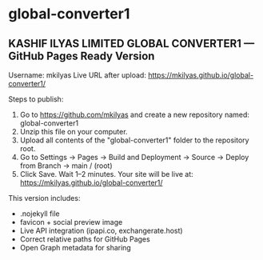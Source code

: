 # global-converter1
KASHIF ILYAS LIMITED
GLOBAL CONVERTER1 — GitHub Pages Ready Version
------------------------------------------------
Username: mkilyas
Live URL after upload: https://mkilyas.github.io/global-converter1/

Steps to publish:
1. Go to https://github.com/mkilyas and create a new repository named: global-converter1
2. Unzip this file on your computer.
3. Upload all contents of the "global-converter1" folder to the repository root.
4. Go to Settings → Pages → Build and Deployment → Source → Deploy from Branch → main / (root)
5. Click Save. Wait 1–2 minutes.
Your site will be live at:
https://mkilyas.github.io/global-converter1/

This version includes:
- .nojekyll file
- favicon + social preview image
- Live API integration (ipapi.co, exchangerate.host)
- Correct relative paths for GitHub Pages
- Open Graph metadata for sharing
